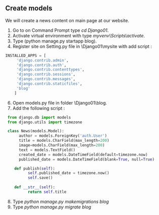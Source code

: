 ## Create models

We will create a news content on main page at our website.   

1. Go to on Command Prompt type *cd Django01*.
2. Activate virtual environment with type *myvenv\Scripts\activate*.
3. Type (python manage.py startapp blog).
4. Register site on Setting.py file in \Django01\mysite with add script :
```python
INSTALLED_APPS = [
     'django.contrib.admin',
     'django.contrib.auth',
     'django.contrib.contenttypes',
     'django.contrib.sessions',
     'django.contrib.messages',
     'django.contrib.staticfiles',
     'blog'
 	]	
```
6. Open models.py file in folder \Django01\blog.
7. Add the following script :
```python
 from django.db import models
 from django.utils import timezone

 class News(models.Model):
 	  author = models.ForeignKey('auth.User')
 	  title = models.CharField(max_length=200)
 	  image=models.CharField(max_length=200)
 	  text = models.TextField()
 	  created_date = models.DateTimeField(default=timezone.now)
 	  published_date = models.DateTimeField(blank=True, null=True)

 	def publish(self):
 		  self.published_date = timezone.now()
 		  self.save()
 
 	def __str__(self):
 		  return self.title
``` 
8. Type *python manage.py makemigrations blog*
9. Type *python manage.py migrate blog*
